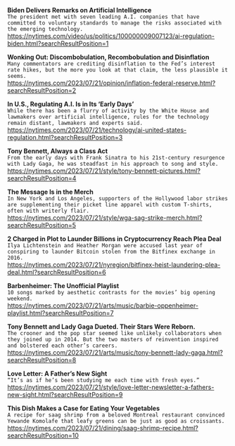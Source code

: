 **Biden Delivers Remarks on Artificial Intelligence**\
`The president met with seven leading A.I. companies that have committed to voluntary standards to manage the risks associated with the emerging technology.`\
https://nytimes.com/video/us/politics/100000009007123/ai-regulation-biden.html?searchResultPosition=1

**Wonking Out: Discombobulation, Recombobulation and Disinflation**\
`Many commentators are crediting disinflation to the Fed’s interest rate hikes, but the more you look at that claim, the less plausible it seems.`\
https://nytimes.com/2023/07/21/opinion/inflation-federal-reserve.html?searchResultPosition=2

**In U.S., Regulating A.I. Is in Its ‘Early Days’**\
`While there has been a flurry of activity by the White House and lawmakers over artificial intelligence, rules for the technology remain distant, lawmakers and experts said.`\
https://nytimes.com/2023/07/21/technology/ai-united-states-regulation.html?searchResultPosition=3

**Tony Bennett, Always a Class Act**\
`From the early days with Frank Sinatra to his 21st-century resurgence with Lady Gaga, he was steadfast in his approach to song and style.`\
https://nytimes.com/2023/07/21/style/tony-bennett-pictures.html?searchResultPosition=4

**The Message Is in the Merch**\
`In New York and Los Angeles, supporters of the Hollywood labor strikes are supplementing their picket line apparel with custom T-shirts, often with writerly flair.`\
https://nytimes.com/2023/07/21/style/wga-sag-strike-merch.html?searchResultPosition=5

**2 Charged in Plot to Launder Billions in Cryptocurrency Reach Plea Deal**\
`Ilya Lichtenstein and Heather Morgan were accused last year of conspiring to launder Bitcoin stolen from the Bitfinex exchange in 2016.`\
https://nytimes.com/2023/07/21/nyregion/bitfinex-heist-laundering-plea-deal.html?searchResultPosition=6

**Barbenheimer: The Unofficial Playlist**\
`10 songs marked by aesthetic contrasts for the movies’ big opening weekend.`\
https://nytimes.com/2023/07/21/arts/music/barbie-oppenheimer-playlist.html?searchResultPosition=7

**Tony Bennett and Lady Gaga Dueted. Their Stars Were Reborn.**\
`The crooner and the pop star seemed like unlikely collaborators when they joined up in 2014. But the two masters of reinvention inspired and bolstered each other’s careers.`\
https://nytimes.com/2023/07/21/arts/music/tony-bennett-lady-gaga.html?searchResultPosition=8

**Love Letter: A Father’s New Sight**\
`“It’s as if he’s been studying me each time with fresh eyes.”`\
https://nytimes.com/2023/07/21/style/love-letter-newsletter-a-fathers-new-sight.html?searchResultPosition=9

**This Dish Makes a Case for Eating Your Vegetables**\
`A recipe for saag shrimp from a beloved Montreal restaurant convinced Yewande Komolafe that leafy greens can be just as good as croissants.`\
https://nytimes.com/2023/07/21/dining/saag-shrimp-recipe.html?searchResultPosition=10

